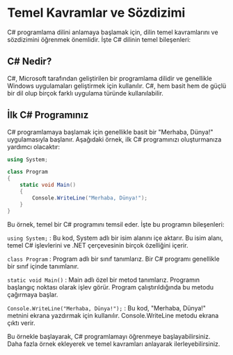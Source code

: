 # Temel Kavramlar ve Sözdizimi

C# programlama dilini anlamaya başlamak için, dilin temel kavramlarını ve sözdizimini öğrenmek önemlidir. İşte C# dilinin temel bileşenleri:

## C# Nedir?

C#, Microsoft tarafından geliştirilen bir programlama dilidir ve genellikle Windows uygulamaları geliştirmek için kullanılır. C#, hem basit hem de güçlü bir dil olup birçok farklı uygulama türünde kullanılabilir.


## İlk C# Programınız

C# programlamaya başlamak için genellikle basit bir "Merhaba, Dünya!" uygulamasıyla başlanır. Aşağıdaki örnek, ilk C# programınızı oluşturmanıza yardımcı olacaktır:

```csharp
using System;

class Program
{
    static void Main()
    {
        Console.WriteLine("Merhaba, Dünya!");
    }
}

```
Bu örnek, temel bir C# programını temsil eder. İşte bu programın bileşenleri:

`using System;` : Bu kod, System adlı bir isim alanını içe aktarır. Bu isim alanı, temel C# işlevlerini ve .NET çerçevesinin birçok özelliğini içerir.

`class Program` : Program adlı bir sınıf tanımlarız. Bir C# programı genellikle bir sınıf içinde tanımlanır.

`static void Main()` : Main adlı özel bir metod tanımlarız. Programın başlangıç noktası olarak işlev görür. Program çalıştırıldığında bu metodu çağırmaya başlar.

`Console.WriteLine("Merhaba, Dünya!");` : Bu kod, "Merhaba, Dünya!" metnini ekrana yazdırmak için kullanılır. Console.WriteLine metodu ekrana çıktı verir.

Bu örnekle başlayarak, C# programlamayı öğrenmeye başlayabilirsiniz. Daha fazla örnek ekleyerek ve temel kavramları anlayarak ilerleyebilirsiniz.



